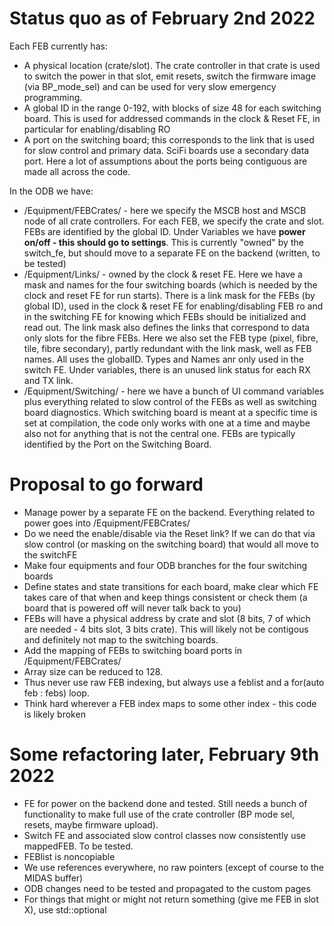 # Status quo as of February 2nd 2022 #

Each FEB currently has:

* A physical location (crate/slot). The crate controller in that crate is used to switch the power in that slot, emit resets, switch the firmware image (via BP_mode_sel) and can be used for very slow emergency programming.
* A global ID in the range 0-192, with blocks of size 48 for each switching board. This is used for addressed commands in the clock & Reset FE, in particular for enabling/disabling RO
* A port on the switching board; this corresponds to the link that is used for slow control and primary data. SciFi boards use a secondary data port. Here a lot of assumptions about the ports being contiguous are made all across the code.

In the ODB we have:

* /Equipment/FEBCrates/ - here we specify the MSCB host and MSCB node of all crate controllers. For each FEB, we specify the crate and slot. FEBs are identified by the global ID. Under Variables we have **power on/off - this should go to settings**. This is currently "owned" by the switch_fe, but should move to a separate FE on the backend (written, to be tested)
* /Equipment/Links/ - owned by the clock & reset FE. Here we have a mask and names for the four switching boards (which is needed by the clock and reset FE for run starts). There is a link mask for the FEBs (by global ID), used in the clock & reset FE for enabling/disabling FEB ro and in the switching FE for knowing which FEBs should be initialized and read out. The link mask also defines the links that correspond to data only slots for the fibre FEBs. Here we also set the FEB type (pixel, fibre, tile, fibre secondary), partly redundant with the link mask, well as FEB names. All uses the globalID. Types and Names anr only used in the switch FE. Under variables, there is an unused link status for each RX and TX link.
* /Equipment/Switching/ - here we have a bunch of UI command variables plus everything related to slow control of the FEBs as well as switching board diagnostics. Which switching board is meant at a specific time is set at compilation, the code only works with one at a time and maybe also not for anything that is not the central one. FEBs are typically identified by the Port on the Switching Board.

# Proposal to go forward #

* Manage power by a separate FE on the backend. Everything related to power goes into /Equipment/FEBCrates/
* Do we need the enable/disable via the Reset link? If we can do that via slow control (or masking on the switching board) that would all move to the switchFE
* Make four equipments and four ODB branches for the four switching boards
* Define states and state transitions for each board, make clear which FE takes care of that when and keep things consistent or check them (a board that is powered off will never talk back to you)
* FEBs will have a physical address by crate and slot (8 bits, 7 of which are needed - 4 bits slot, 3 bits crate). This will likely not be contigous and definitely not map to the switching boards.
* Add the mapping of FEBs to switching board ports in /Equipment/FEBCrates/
* Array size can be reduced to 128.
* Thus never use raw FEB indexing, but always use a feblist and a for(auto feb : febs) loop.
* Think hard wherever a FEB index maps to some other index - this code is likely broken

# Some refactoring later, February 9th 2022 #

* FE for power on the backend done and tested. Still needs a bunch of functionality to make full use of the crate controller (BP mode sel, resets, maybe firmware upload).
* Switch FE and associated slow control classes now consistently use mappedFEB. To be tested. 
* FEBlist is noncopiable
* We use references everywhere, no raw pointers (except of course to the MIDAS buffer)
* ODB changes need to be tested and propagated to the custom pages
* For things that might or might not return something (give me FEB in slot X), use std::optional